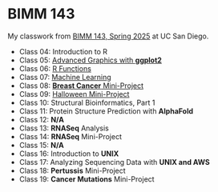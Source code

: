 # BIMM 143
My classwork from [BIMM 143, Spring 2025](https://bioboot.github.io/bimm143_S25/) at UC San Diego.

- Class 04: Introduction to R
- Class 05: [Advanced Graphics with **ggplot2**](coursework/class05/class05.md) 
- Class 06: [R Functions](coursework/class06/class06.md)
- Class 07: [Machine Learning](coursework/class07/class07.md)
- Class 08: [**Breast Cancer** Mini-Project](coursework/class08/class08.md)
- Class 09: [Halloween Mini-Project](coursework/class09/class09.md)
- Class 10: Structural Bioinformatics, Part 1
- Class 11: Protein Structure Prediction with **AlphaFold**
- Class 12: **N/A**
- Class 13: **RNASeq** Analysis
- Class 14: **RNASeq** Mini-Project
- Class 15: **N/A**
- Class 16: Introduction to **UNIX**
- Class 17: Analyzing Sequencing Data with **UNIX and AWS**
- Class 18: **Pertussis** Mini-Project
- Class 19: **Cancer Mutations** Mini-Project

